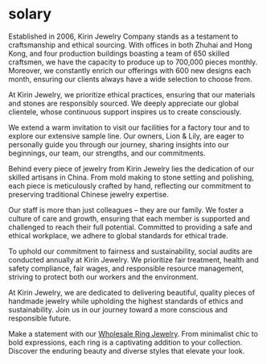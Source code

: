 # solary
Established in 2006, Kirin Jewelry Company stands as a testament to craftsmanship and ethical sourcing. With offices in both Zhuhai and Hong Kong, and four production buildings boasting a team of 650 skilled craftsmen, we have the capacity to produce up to 700,000 pieces monthly. Moreover, we constantly enrich our offerings with 600 new designs each month, ensuring our clients always have a wide selection to choose from.

At Kirin Jewelry, we prioritize ethical practices, ensuring that our materials and stones are responsibly sourced. We deeply appreciate our global clientele, whose continuous support inspires us to create consciously.

We extend a warm invitation to visit our facilities for a factory tour and to explore our extensive sample line. Our owners, Lion & Lily, are eager to personally guide you through our journey, sharing insights into our beginnings, our team, our strengths, and our commitments.

Behind every piece of jewelry from Kirin Jewelry lies the dedication of our skilled artisans in China. From mold making to stone setting and polishing, each piece is meticulously crafted by hand, reflecting our commitment to preserving traditional Chinese jewelry expertise.

Our staff is more than just colleagues – they are our family. We foster a culture of care and growth, ensuring that each member is supported and challenged to reach their full potential. Committed to providing a safe and ethical workplace, we adhere to global standards for ethical trade.

To uphold our commitment to fairness and sustainability, social audits are conducted annually at Kirin Jewelry. We prioritize fair treatment, health and safety compliance, fair wages, and responsible resource management, striving to protect both our workers and the environment.

At Kirin Jewelry, we are dedicated to delivering beautiful, quality pieces of handmade jewelry while upholding the highest standards of ethics and sustainability. Join us in our journey toward a more conscious and responsible future.

Make a statement with our <a href="https://www.kirinjewelrywholesale.com/collections/925-sterling-silver-ring">Wholesale Ring Jewelry</a>. From minimalist chic to bold expressions, each ring is a captivating addition to your collection. Discover the enduring beauty and diverse styles that elevate your look.
